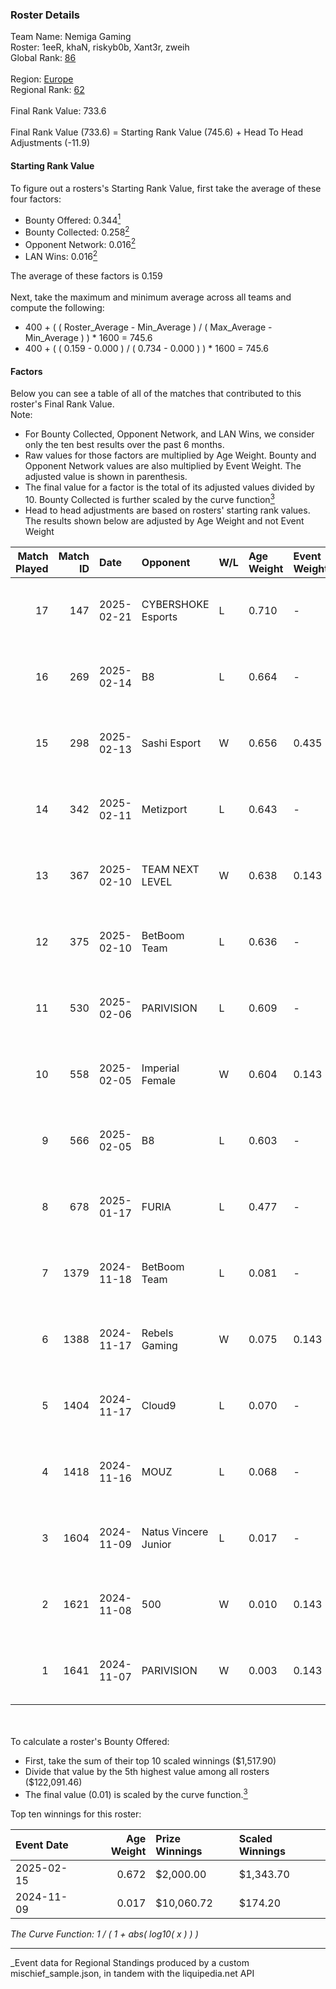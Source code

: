 ### Roster Details<br />
Team Name: Nemiga Gaming<br />
Roster: 1eeR, khaN, riskyb0b, Xant3r, zweih<br />
Global Rank: [86](../../standings_global_2025_05_05.md)<br />
<br />
Region: [Europe]( ../../standings_europe_2025_05_05.md)<br />
Regional Rank: [62]( ../../standings_europe_2025_05_05.md)<br />
<br />
Final Rank Value:  733.6<br />
<br />
Final Rank Value (733.6) = Starting Rank Value (745.6) + Head To Head Adjustments (-11.9)<br />

#### Starting Rank Value<br />
To figure out a rosters's Starting Rank Value, first take the average of these four factors:<br />
- Bounty Offered: 0.344[<sup>1</sup>](#table2)
- Bounty Collected: 0.258[<sup>2</sup>](#table1)
- Opponent Network: 0.016[<sup>2</sup>](#table1)
- LAN Wins: 0.016[<sup>2</sup>](#table1)

The average of these factors is 0.159<br />
<br />
Next, take the maximum and minimum average across all teams and compute the following:<br />
- 400 + ( ( Roster_Average - Min_Average ) / ( Max_Average - Min_Average ) ) * 1600 = 745.6
- 400 + ( ( 0.159 - 0.000 ) / ( 0.734 - 0.000 ) ) * 1600 = 745.6


#### Factors<br />
Below you can see a table of all of the matches that contributed to this roster's Final Rank Value.<br />
Note:<br />

- For Bounty Collected, Opponent Network, and LAN Wins, we consider only the ten best results over the past 6 months.
- Raw values for those factors are multiplied by Age Weight. Bounty and Opponent Network values are also multiplied by Event Weight. The adjusted value is shown in parenthesis.
- The final value for a factor is the total of its adjusted values divided by 10. Bounty Collected is further scaled by the curve function[<sup>3</sup>](#curveFunction)
- Head to head adjustments are based on rosters' starting rank values. The results shown below are adjusted by Age Weight and not Event Weight
<span id="table1"></span><br />


| Match Played | Match ID | Date       | Opponent             | W/L | Age Weight | Event Weight | Bounty Collected | Opponent Network | LAN Wins  | H2H Adj. | Roster                              |
| -: | -: | :- | :- | :- | :- | :- | :- | :- | :- | -: | :- |
|           17 |      147 | 2025-02-21 | CYBERSHOKE Esports   | L   | 0.710      | -            | -                | -                | -         |    -8.62 | 1eeR, khaN, riskyb0b, Xant3r, zweih |
|           16 |      269 | 2025-02-14 | B8                   | L   | 0.664      | -            | -                | -                | -         |    -4.62 | 1eeR, khaN, riskyb0b, Xant3r, zweih |
|           15 |      298 | 2025-02-13 | Sashi Esport         | W   | 0.656      | 0.435        | 0.003 (0.001)    | 0.498 (0.142)    | 0 (0.000) |    12.50 | 1eeR, khaN, riskyb0b, Xant3r, zweih |
|           14 |      342 | 2025-02-11 | Metizport            | L   | 0.643      | -            | -                | -                | -         |    -8.65 | 1eeR, khaN, riskyb0b, Xant3r, zweih |
|           13 |      367 | 2025-02-10 | TEAM NEXT LEVEL      | W   | 0.638      | 0.143        | 0.003 (0.000)    | 0.139 (0.013)    | 0 (0.000) |     8.21 | 1eeR, khaN, riskyb0b, Xant3r, zweih |
|           12 |      375 | 2025-02-10 | BetBoom Team         | L   | 0.636      | -            | -                | -                | -         |    -4.97 | 1eeR, khaN, riskyb0b, Xant3r, zweih |
|           11 |      530 | 2025-02-06 | PARIVISION           | L   | 0.609      | -            | -                | -                | -         |   -12.90 | 1eeR, khaN, riskyb0b, Xant3r, zweih |
|           10 |      558 | 2025-02-05 | Imperial Female      | W   | 0.604      | 0.143        | 0.141 (0.012)    | 0.070 (0.006)    | 0 (0.000) |    13.13 | 1eeR, khaN, riskyb0b, Xant3r, zweih |
|            9 |      566 | 2025-02-05 | B8                   | L   | 0.603      | -            | -                | -                | -         |    -4.18 | 1eeR, khaN, riskyb0b, Xant3r, zweih |
|            8 |      678 | 2025-01-17 | FURIA                | L   | 0.477      | -            | -                | -                | -         |    -0.99 | 1eeR, khaN, riskyb0b, Xant3r, zweih |
|            7 |     1379 | 2024-11-18 | BetBoom Team         | L   | 0.081      | -            | -                | -                | -         |    -0.69 | 1eeR, khaN, riskyb0b, Xant3r, zweih |
|            6 |     1388 | 2024-11-17 | Rebels Gaming        | W   | 0.075      | 0.143        | 0.000 (0.000)    | 0.225 (0.002)    | 1 (0.075) |     0.75 | 1eeR, khaN, riskyb0b, Xant3r, zweih |
|            5 |     1404 | 2024-11-17 | Cloud9               | L   | 0.070      | -            | -                | -                | -         |    -1.00 | 1eeR, khaN, riskyb0b, Xant3r, zweih |
|            4 |     1418 | 2024-11-16 | MOUZ                 | L   | 0.068      | -            | -                | -                | -         |    -0.00 | 1eeR, khaN, riskyb0b, Xant3r, zweih |
|            3 |     1604 | 2024-11-09 | Natus Vincere Junior | L   | 0.017      | -            | -                | -                | -         |    -0.17 | 1eeR, khaN, riskyb0b, Xant3r, zweih |
|            2 |     1621 | 2024-11-08 | 500                  | W   | 0.010      | 0.143        | 0.134 (0.000)    | 1.000 (0.001)    | 0 (0.000) |     0.25 | 1eeR, khaN, riskyb0b, Xant3r, zweih |
|            1 |     1641 | 2024-11-07 | PARIVISION           | W   | 0.003      | 0.143        | 0.000 (0.000)    | 0.000 (0.000)    | 0 (0.000) |     0.01 | 1eeR, khaN, riskyb0b, Xant3r, zweih |

<br />
<span id="table2"></span><br />
To calculate a roster's Bounty Offered:<br />

- First, take the sum of their top 10 scaled winnings ($1,517.90)
- Divide that value by the 5th highest value among all rosters ($122,091.46)
- The final value (0.01) is scaled by the curve function.[<sup>3</sup>](#curveFunction)

Top ten winnings for this roster:<br />

| Event Date | Age Weight | Prize Winnings | Scaled Winnings |
| :- | -: | :- | :- |
| 2025-02-15 |      0.672 | $2,000.00      | $1,343.70       |
| 2024-11-09 |      0.017 | $10,060.72     | $174.20         |


<span id="curveFunction"></span>_The Curve Function: 1 / ( 1 + abs( log10( x ) ) )_<br />

---
_Event data for Regional Standings produced by a custom mischief_sample.json, in tandem with the liquipedia.net API<br />
